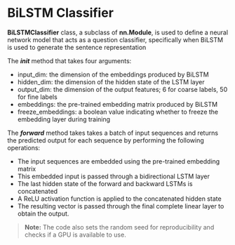 # BiLSTM Classifier

<b>BiLSTMClassifier</b> class, a subclass of <b>nn.Module</b>, is used to define a neural network model that acts as a question classifier, specifically when BiLSTM is used to generate the sentence representation

The <i>__init__</i> method that takes four arguments:
- input_dim: the dimension of the embeddings produced by BiLSTM
- hidden_dim: the dimension of the hidden state of the LSTM layer
- output_dim: the dimension of the output features; 6 for coarse labels, 50 for fine labels
- embeddings: the pre-trained embedding matrix produced by BiLSTM
- freeze_embeddings: a boolean value indicating whether to freeze the embedding layer during training

The <i><b>forward</b></i> method takes takes a batch of input sequences and returns the predicted output for each sequence by performing the following operations:
- The input sequences are embedded using the pre-trained embedding matrix
- This embedded input is passed through a bidirectional LSTM layer
- The last hidden state of the forward and backward LSTMs is concatenated
- A ReLU activation function is applied to the concatenated hidden state
- The resulting vector is passed through the final complete linear layer to obtain the output.

>**Note:** The code also sets the random seed for reproducibility and checks if a GPU is available to use.